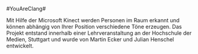 #YouAreClang#

Mit Hilfe der Microsoft Kinect werden Personen im Raum erkannt und können abhängig von Ihrer Position verschiedene Töne erzeugen. Das Projekt entstand innerhalb einer Lehrveranstaltung an der Hochschule der Medien, Stuttgart und wurde von Martin Ecker und Julian Henschel entwickelt.
